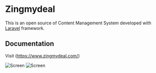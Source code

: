 # Zingmydeal


This is an open source of Content Management System developed with [Laravel](http://laravel.com/) framework.

## Documentation
Visit (https://www.zingmydeal.com/) 

![Screen](https://www.zingmydeal.com/themes/public/assets/img/home1.PNG "Home")
![Screen](https://www.zingmydeal.com/themes/public/assets/img/home2.PNG "Products")



